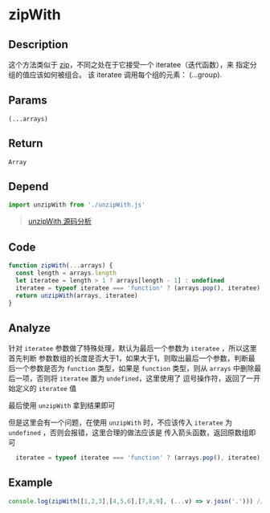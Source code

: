 # zipWith

## Description
这个方法类似于 [zip](./zip.md)，不同之处在于它接受一个 iteratee（迭代函数），来 指定分组的值应该如何被组合。 该 iteratee 调用每个组的元素： (...group).

## Params
`(...arrays)`

## Return
`Array`

## Depend
```js
import unzipWith from './unzipWith.js'
```
> [unzipWith 源码分析](./unzipWith.md)

## Code
```js
function zipWith(...arrays) {
  const length = arrays.length
  let iteratee = length > 1 ? arrays[length - 1] : undefined
  iteratee = typeof iteratee === 'function' ? (arrays.pop(), iteratee) : undefined
  return unzipWith(arrays, iteratee)
}
```

## Analyze
针对 `iteratee` 参数做了特殊处理，默认为最后一个参数为 `iteratee` ，所以这里首先判断 参数数组的长度是否大于1，如果大于1，则取出最后一个参数，判断最后一个参数是否为 `function` 类型，如果是 `function` 类型，则从 `arrays` 中删除最后一项，否则将 `iteratee` 置为 `undefined`，这里使用了 逗号操作符，返回了一开始定义的 `iteratee` 值

最后使用 `unzipWith` 拿到结果即可

但是这里会有一个问题，在使用 `unzipWith` 时，不应该传入 `iteratee` 为 `undefined` ，否则会报错，这里合理的做法应该是 传入箭头函数，返回原数组即可
```js
  iteratee = typeof iteratee === 'function' ? (arrays.pop(), iteratee) : (...group) => group
```

## Example
```js
console.log(zipWith([1,2,3],[4,5,6],[7,8,9], (...v) => v.join('.'))) // [ '1.4.7', '2.5.8', '3.6.9' ]
```
